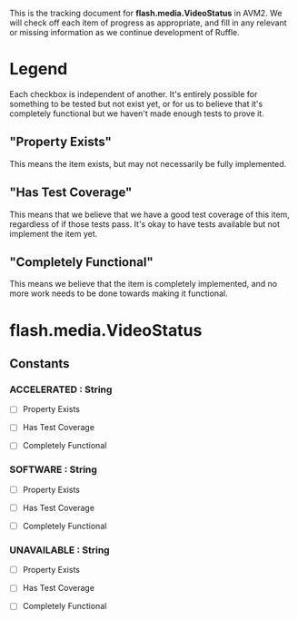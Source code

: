 This is the tracking document for **flash.media.VideoStatus** in AVM2. We will check off each item of progress as appropriate, and fill in any relevant or missing information as we continue development of Ruffle.
# Legend

Each checkbox is independent of another. It's entirely possible for something to be tested but not exist yet, or for us to believe that it's completely functional but we haven't made enough tests to prove it.
## "Property Exists"

This means the item exists, but may not necessarily be fully implemented.
## "Has Test Coverage"

This means that we believe that we have a good test coverage of this item, regardless of if those tests pass. It's okay to have tests available but not implement the item yet.
## "Completely Functional"

This means we believe that the item is completely implemented, and no more work needs to be done towards making it functional.
# flash.media.VideoStatus
## Constants
### ACCELERATED : String

* [ ] Property Exists

* [ ] Has Test Coverage

* [ ] Completely Functional


### SOFTWARE : String

* [ ] Property Exists

* [ ] Has Test Coverage

* [ ] Completely Functional


### UNAVAILABLE : String

* [ ] Property Exists

* [ ] Has Test Coverage

* [ ] Completely Functional